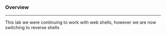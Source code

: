 ### Overview
---------
This lab we were continuing to work with web shells, however we are now switching to reverse shells

